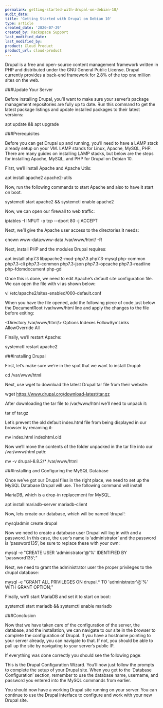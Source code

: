 ```yaml
---
permalink: getting-started-with-drupal-on-debian-10/
audit_date:
title: 'Getting Started with Drupal on Debian 10'
type: article
created_date: '2020-07-29'
created_by: Rackspace Support
last_modified_date:
last_modified_by:
product: Cloud Product
product_url: cloud-product
---
```


Drupal is a free and open-source content management framework written in PHP and distributed under the GNU General Public License. Drupal currently provides a back-end framework for 2.8% of the top one million sites on the web.

###Update Your Server

Before installing Drupal, you’ll want to make sure your server’s package management repositories are fully up to date. Run this command to get the latest package listings and update installed packages to their latest versions:

apt update && apt upgrade

###Prerequisites

Before you can get Drupal up and running, you’ll need to have a LAMP stack already setup on your VM. LAMP stands for Linux, Apache, MySQL, PHP. There are many guides on installing LAMP stacks, but below are the steps for installing Apache, MySQL, and PHP for Drupal on Debian 10.

First, we’ll install Apache and Apache Utils:

apt install apache2 apache2-utils

Now, run the following commands to start Apache and also to have it start on boot.

systemctl start apache2 && systemctl enable apache2

Now, we can open our firewall to web traffic:

iptables -I INPUT -p tcp --dport 80 -j ACCEPT

Next, we’ll give the Apache user access to the directories it needs:

chown www-data:www-data /var/www/html/ -R

Next, install PHP and the modules Drupal requires:

apt install php7.3 libapache2-mod-php7.3 php7.3-mysql php-common php7.3-cli php7.3-common php7.3-json php7.3-opcache php7.3-readline php-fdomdocument php-gd

Once this is done, we need to edit Apache’s default site configuration file. We can open the file with vi as shown below:

vi /etc/apache2/sites-enabled/000-default.conf

When you have the file opened, add the following piece of code just below the DocumentRoot /var/www/html line and apply the changes to the file before exiting:

<Directory /var/www/html/>
    Options Indexes FollowSymLinks
    AllowOverride All
</Directory>

Finally, we’ll restart Apache:

systemctl restart apache2

###Installing Drupal

First, let’s make sure we’re in the spot that we want to install Drupal:

cd /var/www/html

Next, use wget to download the latest Drupal tar file from their website:

wget https://www.drupal.org/download-latest/tar.gz

After downloading the tar file to /var/www/html we’ll need to unpack it:

tar xf tar.gz

Let’s prevent the old default index.html file from being displayed in our browser by renaming it:

mv index.html indexhtml.old

Now we’ll move the contents of the folder unpacked in the tar file into our /var/www/html path:

mv -v drupal-8.8.2/* /var/www/html

###Installing and Configuring the MySQL Database

Once we’ve got our Drupal files in the right place, we need to set up the MySQL Database Drupal will use. The following command will install 

MariaDB, which is a drop-in replacement for MySQL.

apt install mariadb-server mariadb-client

Now, lets create our database, which will be named ‘drupal’:

mysqladmin create drupal

Now we need to create a database user Drupal will log in with and a password. In this case, the user’s name is ‘administrator’ and the password is ‘password135’, be sure to replace these with your own:

mysql -e "CREATE USER 'administrator'@'%' IDENTIFIED BY 'password135';"

Next, we need to grant the administrator user the proper privileges to the drupal database:

mysql -e "GRANT ALL PRIVILEGES ON drupal.* TO 'administrator'@'%' WITH GRANT OPTION;"

Finally, we’ll start MariaDB and set it to start on boot:

systemctl start mariadb && systemctl enable mariadb

###Conclusion

Now that we have taken care of the configuration of the server, the database, and the installation, we can navigate to our site in the browser to complete the configuration of Drupal. If you have a hostname pointing to your server already, you can navigate to that. If not, you should be able to pull up the site by navigating to your server’s public IP.

If everything was done correctly you should see the following page:

This is the Drupal Configuration Wizard. You’ll now just follow the prompts to complete the setup of your Drupal site. When you get to the ‘Database Configuration’ section, remember to use the database name, username, and password you entered into the MySQL commands from earlier.

You should now have a working Drupal site running on your server. You can continue to use the Drupal interface to configure and work with your new Drupal site.

